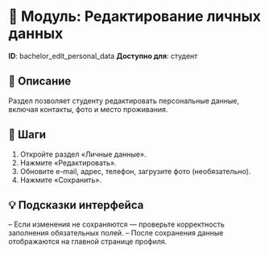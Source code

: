 # 📘 Модуль: Редактирование личных данных
**ID**: bachelor_edit_personal_data
**Доступно для**: студент

## 📝 Описание
Раздел позволяет студенту редактировать персональные данные, включая контакты, фото и место проживания.

## 🩜 Шаги
1. Откройте раздел «Личные данные».
2. Нажмите «Редактировать».
3. Обновите e-mail, адрес, телефон, загрузите фото (необязательно).
4. Нажмите «Сохранить».

## 💡 Подсказки интерфейса
– Если изменения не сохраняются — проверьте корректность заполнения обязательных полей.
– После сохранения данные отображаются на главной странице профиля.
